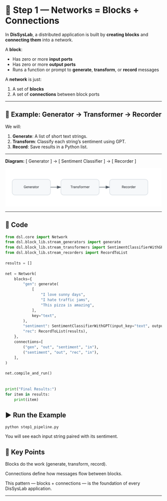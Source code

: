 # 🧩 Step 1 — Networks = Blocks + Connections

In **DisSysLab**, a distributed application is built by **creating blocks** and **connecting them** into a network.

A **block**:
- Has zero or more **input ports**
- Has zero or more **output ports**
- Runs a function or prompt to **generate**, **transform**, or **record** messages

A **network** is just:
1. A set of **blocks**
2. A set of **connections** between block ports

---

## 🔧 Example: Generator → Transformer → Recorder

We will:
1. **Generate**: A list of short text strings.
2. **Transform**: Classify each string’s sentiment using GPT.
3. **Record**: Save results in a Python list.

---

**Diagram:**
[ Generator ] → [ Sentiment Classifier ] → [ Recorder ]

![Example Pipeline](simple_network.svg)

---

## 📜 Code

```python
from dsl.core import Network
from dsl.block_lib.stream_generators import generate
from dsl.block_lib.stream_transformers import SentimentClassifierWithGPT
from dsl.block_lib.stream_recorders import RecordToList

results = []

net = Network(
    blocks={
        "gen": generate(
            [
                "I love sunny days",
                "I hate traffic jams",
                "This pizza is amazing",
            ],
            key="text",
        ),
        "sentiment": SentimentClassifierWithGPT(input_key="text", output_key="sentiment"),
        "rec": RecordToList(results),
    },
    connections=[
        ("gen", "out", "sentiment", "in"),
        ("sentiment", "out", "rec", "in"),
    ],
)

net.compile_and_run()


print("Final Results:")
for item in results:
    print(item)
```

## ▶️ Run the Example
```
python step1_pipeline.py
```

You will see each input string paired with its sentiment.

## 🧠 Key Points
Blocks do the work (generate, transform, record).

Connections define how messages flow between blocks.

This pattern — blocks + connections — is the foundation of every DisSysLab application.

---


```